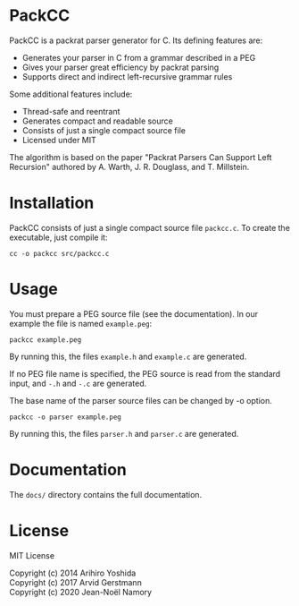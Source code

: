 # PackCC

PackCC is a packrat parser generator for C. Its defining features are:

- Generates your parser in C from a grammar described in a PEG
- Gives your parser great efficiency by packrat parsing
- Supports direct and indirect left-recursive grammar rules

Some additional features include:

- Thread-safe and reentrant
- Generates compact and readable source
- Consists of just a single compact source file
- Licensed under MIT


The algorithm is based on the paper "Packrat Parsers Can Support Left Recursion"
authored by A. Warth, J. R. Douglass, and T. Millstein.


# Installation

PackCC consists of just a single compact source file `packcc.c`.
To create the executable, just compile it:

```
cc -o packcc src/packcc.c
```

# Usage

You must prepare a PEG source file (see the documentation).
In our example the file is named `example.peg`:

```
packcc example.peg
```

By running this, the files `example.h` and `example.c` are generated.

If no PEG file name is specified, the PEG source is read from the standard
input, and `-.h` and `-.c` are generated.

The base name of the parser source files can be changed by -o option.

```
packcc -o parser example.peg
```

By running this, the files `parser.h` and `parser.c` are generated.


# Documentation

The `docs/` directory contains the full documentation.

# License

MIT License

Copyright (c) 2014 Arihiro Yoshida    
Copyright (c) 2017 Arvid Gerstmann    
Copyright (c) 2020 Jean-Noël Namory    

